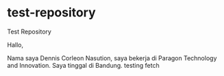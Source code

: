 # test-repository
Test Repository

Hallo,

Nama saya Dennis Corleon Nasution, saya bekerja di Paragon Technology and Innovation. Saya tinggal di Bandung.
testing fetch
